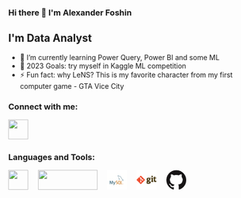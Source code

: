 ### Hi there 👋 I'm Alexander Foshin

## I'm Data Analyst
- 🌱 I’m currently learning Power Query, Power BI and some ML
- 🥅 2023 Goals: try myself in Kaggle ML competition
- ⚡ Fun fact: why LeNS? This is my favorite character from my first computer game - GTA Vice City

### Connect with me:
[<img src="https://raw.githubusercontent.com/gilbarbara/logos/main/logos/telegram.svg" width="40" height="40">](https://t.me/alexander_foshin)

### Languages and Tools:

<img src="https://github.com/gilbarbara/logos/blob/main/logos/python.svg" width="40" height="40">&nbsp;&nbsp;&nbsp;&nbsp;&nbsp;<img src="https://github.com/gilbarbara/logos/blob/main/logos/pandas.svg" width="120" height="40">&nbsp;&nbsp;&nbsp;&nbsp;&nbsp;<img src="https://raw.githubusercontent.com/github/explore/80688e429a7d4ef2fca1e82350fe8e3517d3494d/topics/mysql/mysql.png" width="40" height="40">&nbsp;&nbsp;&nbsp;&nbsp;&nbsp;<img src="https://raw.githubusercontent.com/github/explore/80688e429a7d4ef2fca1e82350fe8e3517d3494d/topics/git/git.png" width="40" height="40">&nbsp;&nbsp;&nbsp;&nbsp;&nbsp;<img src="https://raw.githubusercontent.com/github/explore/78df643247d429f6cc873026c0622819ad797942/topics/github/github.png" width="40" height="40">
</div>

<!--
**LeNS793/LeNS793** is a ✨ _special_ ✨ repository because its `README.md` (this file) appears on your GitHub profile.

Here are some ideas to get you started:

- 🔭 I’m currently working on ...
- 🌱 I’m currently learning ...
- 👯 I’m looking to collaborate on ...
- 🤔 I’m looking for help with ...
- 💬 Ask me about ...

- 😄 Pronouns: ...

-->
